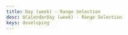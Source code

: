 ```yaml
---
title: Day (week) - Range Selection
desc: QCalendarDay (week) - Range Selection
keys: developing
---
```


<example-viewer
  title="Range Selection"
  file="WeekSelection"
  codepen-title="QCalendarDay"
/>
